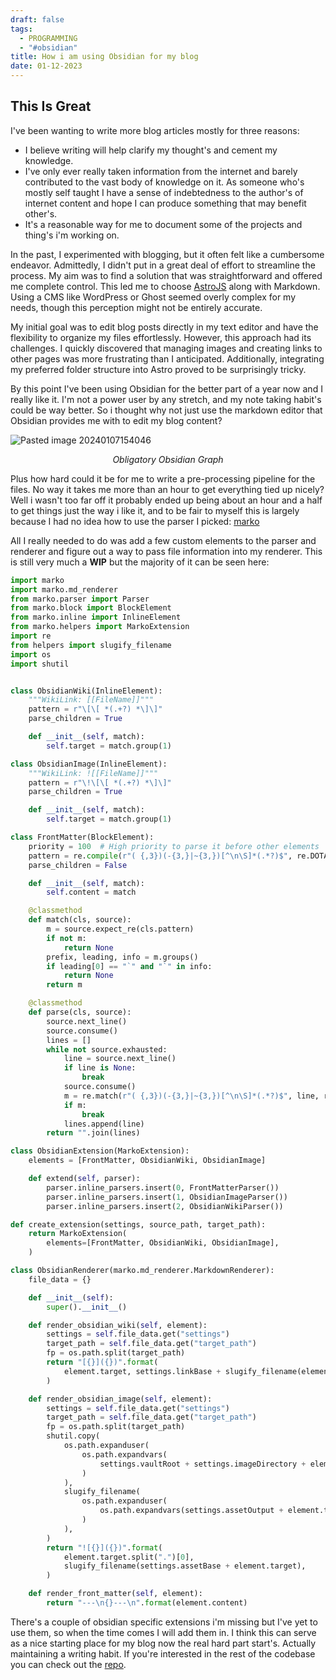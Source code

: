 ```yaml
---
draft: false
tags:
  - PROGRAMMING
  - "#obsidian"
title: How i am using Obsidian for my blog
date: 01-12-2023
---
```

## This Is Great

I've been wanting to write more blog articles mostly for three reasons:

- I believe writing will help clarify my thought's and cement my knowledge.
- I've only ever really taken information from the internet and barely contributed to the vast body of knowledge on it. As someone who's mostly self taught I have a sense of indebtedness to the author's of internet content and hope I can produce something that may benefit other's.
- It's a reasonable way for me to document some of the projects and thing's i'm working on.

In the past, I experimented with blogging, but it often felt like a cumbersome endeavor. Admittedly, I didn't put in a great deal of effort to streamline the process. My aim was to find a solution that was straightforward and offered me complete control. This led me to choose [AstroJS](https://astro.build/) along with Markdown. Using a CMS like WordPress or Ghost seemed overly complex for my needs, though this perception might not be entirely accurate.

My initial goal was to edit blog posts directly in my text editor and have the flexibility to organize my files effortlessly. However, this approach had its challenges. I quickly discovered that managing images and creating links to other pages was more frustrating than I anticipated. Additionally, integrating my preferred folder structure into Astro proved to be surprisingly tricky.

By this point I've been using Obsidian for the better part of a year now and I really like it. I'm not a power user by any stretch, and my note taking habit's could be way better. So i thought why not just use the markdown editor that Obsidian provides me with to edit my blog content?

![Pasted image 20240107154046](/assets/obsidian/pasted-image-20240107154046.png)
<p style="text-align: center; font-style:italic;">Obligatory Obsidian Graph</p>


Plus how hard could it be for me to write a pre-processing pipeline for the files. No way it takes me more than an hour to get everything tied up nicely? Well i wasn't too far off it probably ended up being about an hour and a half to get things just the way i like it, and to be fair to myself this is largely because I had no idea how to use the parser I picked: [marko](https://github.com/frostming/marko/)

All I really needed to do was add a few custom elements to the parser and renderer and figure out a way to pass file information into my renderer. This is still very  much a **WIP** but the majority of it can be seen here:

```python
import marko
import marko.md_renderer
from marko.parser import Parser
from marko.block import BlockElement
from marko.inline import InlineElement
from marko.helpers import MarkoExtension
import re
from helpers import slugify_filename
import os
import shutil


class ObsidianWiki(InlineElement):
    """WikiLink: [[FileName]]"""
    pattern = r"\[\[ *(.+?) *\]\]"
    parse_children = True

    def __init__(self, match):
        self.target = match.group(1)

class ObsidianImage(InlineElement):
    """WikiLink: ![[FileName]]"""
    pattern = r"\!\[\[ *(.+?) *\]\]"
    parse_children = True

    def __init__(self, match):
        self.target = match.group(1)

class FrontMatter(BlockElement):
    priority = 100  # High priority to parse it before other elements
    pattern = re.compile(r"( {,3})(-{3,}|~{3,})[^\n\S]*(.*?)$", re.DOTALL)
    parse_children = False

    def __init__(self, match):
        self.content = match

    @classmethod
    def match(cls, source):
        m = source.expect_re(cls.pattern)
        if not m:
            return None
        prefix, leading, info = m.groups()
        if leading[0] == "`" and "`" in info:
            return None
        return m

    @classmethod
    def parse(cls, source):
        source.next_line()
        source.consume()
        lines = []
        while not source.exhausted:
            line = source.next_line()
            if line is None:
                break
            source.consume()
            m = re.match(r"( {,3})(-{3,}|~{3,})[^\n\S]*(.*?)$", line, re.DOTALL)
            if m:
                break
            lines.append(line)
        return "".join(lines)

class ObsidianExtension(MarkoExtension):
    elements = [FrontMatter, ObsidianWiki, ObsidianImage]

    def extend(self, parser):
        parser.inline_parsers.insert(0, FrontMatterParser())
        parser.inline_parsers.insert(1, ObsidianImageParser())
        parser.inline_parsers.insert(2, ObsidianWikiParser())

def create_extension(settings, source_path, target_path):
    return MarkoExtension(
        elements=[FrontMatter, ObsidianWiki, ObsidianImage],
    )

class ObsidianRenderer(marko.md_renderer.MarkdownRenderer):
    file_data = {}

    def __init__(self):
        super().__init__()

    def render_obsidian_wiki(self, element):
        settings = self.file_data.get("settings")
        target_path = self.file_data.get("target_path")
        fp = os.path.split(target_path)
        return "[{}]({})".format(
            element.target, settings.linkBase + slugify_filename(element.target)
        )

    def render_obsidian_image(self, element):
        settings = self.file_data.get("settings")
        target_path = self.file_data.get("target_path")
        fp = os.path.split(target_path)
        shutil.copy(
            os.path.expanduser(
                os.path.expandvars(
                    settings.vaultRoot + settings.imageDirectory + element.target
                )
            ),
            slugify_filename(
                os.path.expanduser(
                    os.path.expandvars(settings.assetOutput + element.target)
                )
            ),
        )
        return "![{}]({})".format(
            element.target.split(".")[0],
            slugify_filename(settings.assetBase + element.target),
        )

    def render_front_matter(self, element):
        return "---\n{}---\n".format(element.content)

```

There's a couple of obsidian specific extensions i'm missing but I've yet to use them, so when the time comes I will add them in. I think this can serve as a nice starting place for my blog now the real hard part start's. Actually maintaining a writing habit. If you're interested in the rest of the codebase you can check out the [repo](https://github.com/emgardner/obsidian-parser).

